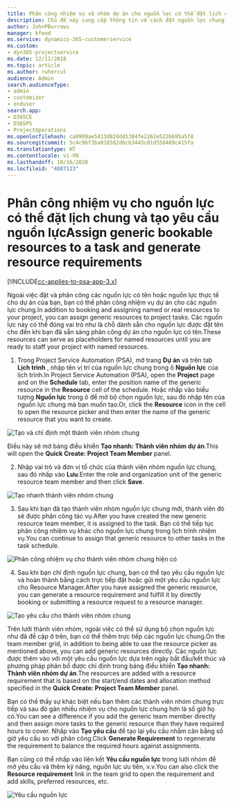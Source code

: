 ```yaml
---
title: Phân công nhiệm vụ và nhóm dự án cho nguồn lực có thể đặt lịch chung
description: Chủ đề này cung cấp thông tin về cách đặt nguồn lực chung cho nhóm dự án và nhiệm vụ.
author: JohnPBurrows
manager: kfend
ms.service: dynamics-365-customerservice
ms.custom:
- dyn365-projectservice
ms.date: 12/11/2018
ms.topic: article
ms.author: ruhercul
audience: Admin
search.audienceType:
- admin
- customizer
- enduser
search.app:
- D365CE
- D365PS
- ProjectOperations
ms.openlocfilehash: ca0999ae5413d824dd1384fe2262e5226695a5f8
ms.sourcegitcommit: 5c4c9bf3ba018562d6cb3443c01d550489c415fa
ms.translationtype: HT
ms.contentlocale: vi-VN
ms.lasthandoff: 10/16/2020
ms.locfileid: "4087123"
---
```

# <a name="assign-generic-bookable-resources-to-a-task-and-generate-resource-requirements"></a><span data-ttu-id="1edce-103">Phân công nhiệm vụ cho nguồn lực có thể đặt lịch chung và tạo yêu cầu nguồn lực</span><span class="sxs-lookup"><span data-stu-id="1edce-103">Assign generic bookable resources to a task and generate resource requirements</span></span> 

[!INCLUDE[cc-applies-to-psa-app-3.x](../includes/cc-applies-to-psa-app-3x.md)]

<span data-ttu-id="1edce-104">Ngoài việc đặt và phân công các nguồn lực có tên hoặc nguồn lực thực tế cho dự án của bạn, bạn có thể phân công nhiệm vụ dự án cho các nguồn lực chung.</span><span class="sxs-lookup"><span data-stu-id="1edce-104">In addition to booking and assigning named or real resources to your project, you can assign generic resources to project tasks.</span></span> <span data-ttu-id="1edce-105">Các nguồn lực này có thể đóng vai trò như là chỗ dành sẵn cho nguồn lực được đặt tên cho đến khi bạn đã sẵn sàng phân công dự án cho nguồn lực có tên.</span><span class="sxs-lookup"><span data-stu-id="1edce-105">These resources can serve as placeholders for named resources until you are ready to staff your project with named resources.</span></span> 

1. <span data-ttu-id="1edce-106">Trong Project Service Automation (PSA), mở trang **Dự án** và trên tab **Lịch trình** , nhập tên vị trí của nguồn lực chung trong ô **Nguồn lực** của lịch trình.</span><span class="sxs-lookup"><span data-stu-id="1edce-106">In Project Service Automation (PSA), open the **Project** page and on the **Schedule** tab, enter the position name of the generic resource in the **Resource** cell of the schedule.</span></span> <span data-ttu-id="1edce-107">Hoặc nhấp vào biểu tượng **Nguồn lực** trong ô để mở bộ chọn nguồn lực, sau đó nhập tên của nguồn lực chung mà bạn muốn tạo.</span><span class="sxs-lookup"><span data-stu-id="1edce-107">Or, click the **Resource** icon in the cell to open the resource picker and then enter the name of the generic resource that you want to create.</span></span>

![Tạo và chỉ định một thành viên nhóm chung](media/RM-how-to-9.png)

<span data-ttu-id="1edce-109">Điều này sẽ mở bảng điều khiển **Tạo nhanh: Thành viên nhóm dự án**.</span><span class="sxs-lookup"><span data-stu-id="1edce-109">This will open the **Quick Create: Project Team Member** panel.</span></span> 

2. <span data-ttu-id="1edce-110">Nhập vai trò và đơn vị tổ chức của thành viên nhóm nguồn lực chung, sau đó nhấp vào **Lưu**.</span><span class="sxs-lookup"><span data-stu-id="1edce-110">Enter the role and organization unit of the generic resource team member and then click **Save**.</span></span>

![Tạo nhanh thành viên nhóm chung](media/RM-how-to-10.png)

3. <span data-ttu-id="1edce-112">Sau khi bạn đã tạo thành viên nhóm nguồn lực chung mới, thành viên đó sẽ được phân công tác vụ.</span><span class="sxs-lookup"><span data-stu-id="1edce-112">After you have created the new generic resource team member, it is assigned to the task.</span></span> <span data-ttu-id="1edce-113">Bạn có thể tiếp tục phân công nhiệm vụ khác cho nguồn lực chung trong lịch trình nhiệm vụ.</span><span class="sxs-lookup"><span data-stu-id="1edce-113">You can continue to assign that generic resource to other tasks in the task schedule.</span></span>

![Phân công nhiệm vụ cho thành viên nhóm chung hiện có](media/RM-how-to-11.png)

4. <span data-ttu-id="1edce-115">Sau khi bạn chỉ định nguồn lực chung, bạn có thể tạo yêu cầu nguồn lực và hoàn thành bằng cách trực tiếp đặt hoặc gửi một yêu cầu nguồn lực cho Resource Manager.</span><span class="sxs-lookup"><span data-stu-id="1edce-115">After you have assigned the generic resource, you can generate a resource requirement and fulfill it by directly booking or submitting a resource request to a resource manager.</span></span>

![Tạo yêu cầu cho thành viên nhóm chung](media/RM-how-to-12.png)

<span data-ttu-id="1edce-117">Trên lưới thành viên nhóm, ngoài việc có thể sử dụng bộ chọn nguồn lực như đã đề cập ở trên, bạn có thể thêm trực tiếp các nguồn lực chung.</span><span class="sxs-lookup"><span data-stu-id="1edce-117">On the team member grid, in addition to being able to use the resource picker as mentioned above, you can add generic resources directly.</span></span> <span data-ttu-id="1edce-118">Các nguồn lực được thêm vào với một yêu cầu nguồn lực dựa trên ngày bắt đầu/kết thúc và phương pháp phân bổ được chỉ định trong bảng điều khiển **Tạo nhanh: Thành viên nhóm dự án**.</span><span class="sxs-lookup"><span data-stu-id="1edce-118">The resources are added with a resource requirement that is based on the start/end dates and allocation method specified in the **Quick Create: Project Team Member** panel.</span></span>

<span data-ttu-id="1edce-119">Bạn có thể thấy sự khác biệt nếu bạn thêm các thành viên nhóm chung trực tiếp và sau đó gán nhiều nhiệm vụ cho nguồn lực chung hơn là số giờ họ có.</span><span class="sxs-lookup"><span data-stu-id="1edce-119">You can see a difference if you add the generic team member directly and then assign more tasks to the generic resource than they have required hours to cover.</span></span> <span data-ttu-id="1edce-120">Nhấp vào **Tạo yêu cầu** để tạo lại yêu cầu nhằm cân bằng số giờ yêu cầu so với phân công.</span><span class="sxs-lookup"><span data-stu-id="1edce-120">Click **Generate Requirement** to regenerate the requirement to balance the required hours against assignments.</span></span>

<span data-ttu-id="1edce-121">Bạn cũng có thể nhấp vào liên kết **Yêu cầu nguồn lực** trong lưới nhóm để mở yêu cầu và thêm kỹ năng, nguồn lực ưu tiên, v.v.</span><span class="sxs-lookup"><span data-stu-id="1edce-121">You can also click the **Resource requirement** link in the team grid to open the requirement and add skills, preferred resources, etc.</span></span>

![Yêu cầu nguồn lực](media/RM-how-to-13.png)

